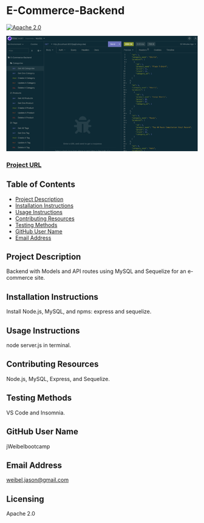 
# E-Commerce-Backend

[![Apache 2.0](https://img.shields.io/badge/License-Apache%202.0-green)](https://opensource.org/licenses/Apache-2.0)

![screenshot](img/Screenshot.png)

### [Project URL](https://github.com/jWeibelbootcamp/E-Commerce-Backend) 

## Table of Contents
- [Project Description](#description)
- [Installation Instructions](#installation)
- [Usage Instructions](#usage)
- [Contributing Resources](#contribution)
- [Testing Methods](#test)
- [GitHub User Name](#gitHub)
- [Email Address](#email)


## Project Description
Backend with Models and API routes using MySQL and Sequelize for an e-commerce site. 

## Installation Instructions
Install Node.js, MySQL,  and npms: express and sequelize.

## Usage Instructions
node server.js in terminal. 

## Contributing Resources
Node.js, MySQL, Express, and Sequelize. 

## Testing Methods
VS Code and Insomnia.

## GitHub User Name
jWeibelbootcamp

## Email Address
weibel.jason@gmail.com

## Licensing 
Apache 2.0
